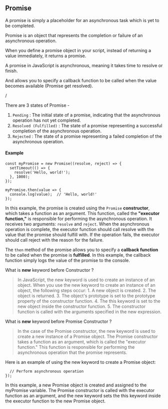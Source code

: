 ## Promise

A promise is simply a placeholder for an asynchronous task which is yet to be completed.

Promise is an object that represents the completion or failure of an asynchronous operation.

When you define a promise object in your script, instead of returning a value immediately, it returns a promise.

A promise in JavaScript is asynchronous, meaning it takes time to resolve or finish.

And allows you to specify a callback function to be called when the value becomes available (Promise get resolved).

/

There are 3 states of Promise -

1. `Pending` : The initial state of a promise, indicating that the asynchronous operation has not yet completed.
2. `Resolved (Fulfilled)` : The state of a promise representing a successful completion of the asynchronous operation.
3. `Rejected` : The state of a promise representing a failed completion of the asynchronous operation.

#### Example

```
const myPromise = new Promise((resolve, reject) => {
  setTimeout(() => {
    resolve('Hello, world!');
  }, 1000);
});

myPromise.then(value => {
  console.log(value);  // 'Hello, world!'
});
```

In this example, the promise is created using the `Promise` **constructor**, which takes a function as an argument. This function, called the **"executor function,"** is responsible for performing the asynchronous operation. It receives two arguments: `resolve` and `reject`. When the asynchronous operation is complete, the executor function should call resolve with the value that the promise should fulfill with. If the operation fails, the executor should call reject with the reason for the failure.

The `then` method of the promise allows you to specify a **callback function** to be called when the promise is **fulfilled**. In this example, the callback function simply logs the value of the promise to the console.

What is **new** keyword before Constructor ?

> In JavaScript, the new keyword is used to create an instance of an object. When you use the new keyword to create an instance of an object, the following steps occur: 1. A new object is created. 2. The object is returned. 3. The object's prototype is set to the prototype property of the constructor function. 4. The this keyword is set to the new object inside the constructor function. 5. The constructor function is called with the arguments specified in the new expression.


What is **new** keyword before Promise Constructor ? 
> In the case of the Promise constructor, the new keyword is used to create a new instance of a Promise object. The Promise constructor takes a function as an argument, which is called the "executor function." This function is responsible for performing the asynchronous operation that the promise represents. 

Here is an example of using the new keyword to create a Promise object: 

```const myPromise = new Promise((resolve, reject) => {
  // Perform asynchronous operation
});
```

In this example, a new Promise object is created and assigned to the myPromise variable. The Promise constructor is called with the executor function as an argument, and the new keyword sets the this keyword inside the executor function to the new Promise object.